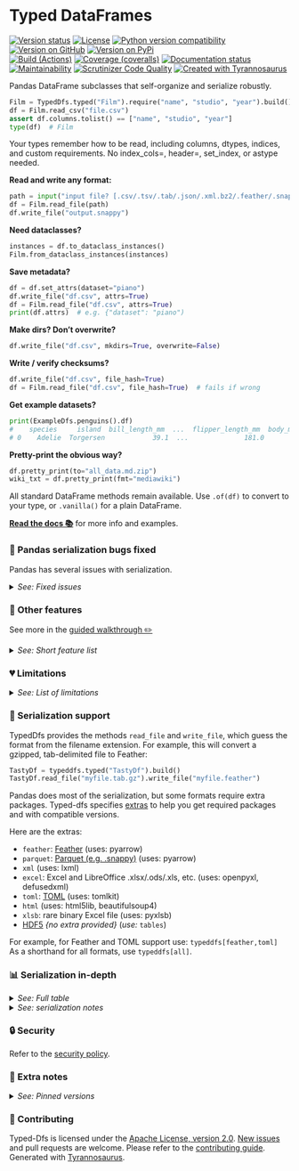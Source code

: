 # Typed DataFrames

[![Version status](https://img.shields.io/pypi/status/typeddfs?label=status)](https://pypi.org/project/typeddfs)
[![License](https://img.shields.io/badge/License-Apache%202.0-blue.svg)](https://opensource.org/licenses/Apache-2.0)
[![Python version compatibility](https://img.shields.io/pypi/pyversions/typeddfs?label=Python)](https://pypi.org/project/typeddfs)
[![Version on GitHub](https://img.shields.io/github/v/release/dmyersturnbull/typed-dfs?include_prereleases&label=GitHub)](https://github.com/dmyersturnbull/typed-dfs/releases)
[![Version on PyPi](https://img.shields.io/pypi/v/typeddfs?label=PyPi)](https://pypi.org/project/typeddfs)  
[![Build (Actions)](https://img.shields.io/github/workflow/status/dmyersturnbull/typed-dfs/Build%20&%20test?label=Tests)](https://github.com/dmyersturnbull/typed-dfs/actions)
[![Coverage (coveralls)](https://coveralls.io/repos/github/dmyersturnbull/typed-dfs/badge.svg?branch=main&service=github)](https://coveralls.io/github/dmyersturnbull/typed-dfs?branch=main)
[![Documentation status](https://readthedocs.org/projects/typed-dfs/badge)](https://typed-dfs.readthedocs.io/en/stable/)
[![Maintainability](https://api.codeclimate.com/v1/badges/6b804351b6ba5e7694af/maintainability)](https://codeclimate.com/github/dmyersturnbull/typed-dfs/maintainability)
[![Scrutinizer Code Quality](https://scrutinizer-ci.com/g/dmyersturnbull/typed-dfs/badges/quality-score.png?b=main)](https://scrutinizer-ci.com/g/dmyersturnbull/typed-dfs/?branch=main)
[![Created with Tyrannosaurus](https://img.shields.io/badge/Created_with-Tyrannosaurus-0000ff.svg)](https://github.com/dmyersturnbull/tyrannosaurus)

Pandas DataFrame subclasses that self-organize and serialize robustly.

```python
Film = TypedDfs.typed("Film").require("name", "studio", "year").build()
df = Film.read_csv("file.csv")
assert df.columns.tolist() == ["name", "studio", "year"]
type(df)  # Film
```

Your types remember how to be read,
including columns, dtypes, indices, and custom requirements.
No index_cols=, header=, set_index, or astype needed.

**Read and write any format:**

```python
path = input("input file? [.csv/.tsv/.tab/.json/.xml.bz2/.feather/.snappy.h5/...]")
df = Film.read_file(path)
df.write_file("output.snappy")
```

**Need dataclasses?**

```python
instances = df.to_dataclass_instances()
Film.from_dataclass_instances(instances)
```

**Save metadata?**

```python
df = df.set_attrs(dataset="piano")
df.write_file("df.csv", attrs=True)
df = Film.read_file("df.csv", attrs=True)
print(df.attrs)  # e.g. {"dataset": "piano")
```

**Make dirs? Don’t overwrite?**

```python
df.write_file("df.csv", mkdirs=True, overwrite=False)
```

**Write / verify checksums?**

```python
df.write_file("df.csv", file_hash=True)
df = Film.read_file("df.csv", file_hash=True)  # fails if wrong
```

**Get example datasets?**

```python
print(ExampleDfs.penguins().df)
#    species     island  bill_length_mm  ...  flipper_length_mm  body_mass_g     sex
# 0    Adelie  Torgersen            39.1  ...              181.0       3750.0    MALE
```

**Pretty-print the obvious way?**

```python
df.pretty_print(to="all_data.md.zip")
wiki_txt = df.pretty_print(fmt="mediawiki")
```

All standard DataFrame methods remain available.
Use `.of(df)` to convert to your type, or `.vanilla()` for a plain DataFrame.

**[Read the docs 📚](https://typed-dfs.readthedocs.io/en/stable/)** for more info and examples.

### 🐛 Pandas serialization bugs fixed

Pandas has several issues with serialization.

<details>
<summary><em>See: Fixed issues</em></summary>
Depending on the format and columns, these issues occur:

- columns being silently added or dropped,
- errors on either read or write of empty DataFrames,
- the inability to use DataFrames with indices in Feather,
- writing to Parquet failing with half-precision,
- lingering partially written files on error,
- the buggy xlrd being preferred by read_excel,
- the buggy odfpy also being preferred,
- writing a file and reading it back results in a different DataFrame,
- you can’t write fixed-width format,
- and the platform text encoding being used rather than utf-8.
- invalid JSON is written via the built-in json library

</details>

### 🎁 Other features

See more in the [guided walkthrough ✏️](https://typed-dfs.readthedocs.io/en/latest/guide.html)

<details>
<summary><em>See: Short feature list</em></summary>

- Dtype-aware natural sorting
- UTF-8 by default
- Near-atomicity of read/write
- Matrix-like typed dataframes and methods (e.g. `matrix.is_symmetric()`)
- DataFrame-compatible frozen, hashable, ordered collections (dict, list, and set)
- Serialize JSON robustly, preserving NaN, inf, −inf, enums, timezones, complex numbers, etc.
- Serialize more formats like TOML and INI
- Interpreting paths and formats (e.g. `FileFormat.split("dir/myfile.csv.gz").compression # gz`)
- Generate good CLI help text for input DataFrames
- Parse/verify/add/update/delete files in a .shasum-like file

</details>

### 💔 Limitations

<details>
<summary><em>See: List of limitations</em></summary>

- Multi-level columns are not yet supported.
- Columns and index levels cannot share names.
- Duplicate column names are not supported. (These are strange anyway.)
- A typed DF cannot have columns "level_0", "index", or "Unnamed: 0".
- `inplace` is forbidden in some functions; avoid it or use `.vanilla()`.

</details>

### 🔌 Serialization support

TypedDfs provides the methods `read_file` and `write_file`, which guess the format from the
filename extension. For example, this will convert a gzipped, tab-delimited file to Feather:

```python
TastyDf = typeddfs.typed("TastyDf").build()
TastyDf.read_file("myfile.tab.gz").write_file("myfile.feather")
```

Pandas does most of the serialization, but some formats require extra packages.
Typed-dfs specifies [extras](https://python-poetry.org/docs/pyproject/#extras)
to help you get required packages and with compatible versions.

Here are the extras:

- `feather`: [Feather](https://arrow.apache.org/docs/python/feather.html) (uses: pyarrow)
- `parquet`: [Parquet (e.g. .snappy)](https://github.com/apache/parquet-format) (uses: pyarrow)
- `xml` (uses: lxml)
- `excel`: Excel and LibreOffice .xlsx/.ods/.xls, etc. (uses: openpyxl, defusedxml)
- `toml`: [TOML](https://toml.io/en/) (uses: tomlkit)
- `html` (uses: html5lib, beautifulsoup4)
- `xlsb`: rare binary Excel file (uses: pyxlsb)
- [HDF5](https://www.hdfgroup.org/solutions/hdf5/) _{no extra provided}_ (_use:_ `tables`)

For example, for Feather and TOML support use: `typeddfs[feather,toml]`  
As a shorthand for all formats, use `typeddfs[all]`.

### 📊 Serialization in-depth

<details>
<summary><em>See: Full table</em></summary>

| format      | packages                     | extra     | sanity | speed | file sizes |
| ----------- | ---------------------------- | --------- | ------ | ----- | ---------- |
| Feather     | `pyarrow`                    | `feather` | +++    | ++++  | +++        |
| Parquet     | `pyarrow` or `fastparquet` † | `parquet` | ++     | +++   | ++++       |
| csv/tsv     | none                         | none      | ++     | −−    | −−         |
| flexwf ‡    | none                         | none      | ++     | −−    | −−         |
| .fwf        | none                         | none      | +      | −−    | −−         |
| json        | none                         | none      | −−     | −−−   | −−−        |
| xml         | `lxml`                       | `xml`     | −      | −−−   | −−−        |
| .properties | none                         | none      | −−     | −−    | −−         |
| toml        | `tomlkit`                    | `toml`    | −−     | −−    | −−         |
| INI         | none                         | none      | −−−    | −−    | −−         |
| .lines      | none                         | none      | ++     | −−    | −−         |
| .npy        | none                         | none      | −      | +     | +++        |
| .npz        | none                         | none      | −      | +     | +++        |
| .html       | `html5lib,beautifulsoup4`    | `html`    | −−     | −−−   | −−−        |
| pickle      | none                         | none      | −−     | −−−   | −−−        |
| XLSX        | `openpyxl,defusedxml`        | `excel`   | +      | −−    | +          |
| ODS         | `openpyxl,defusedxml`        | `excel`   | +      | −−    | +          |
| XLS         | `openpyxl,defusedxml`        | `excel`   | −−     | −−    | +          |
| XLSB        | `pyxlsb`                     | `xlsb`    | −−     | −−    | ++         |
| HDF5        | `tables`                     | `hdf5`    | −−     | −     | ++         |

**⚠ Note:** The `hdf5` extra is currently disabled.

</details>

<details>
<summary><em>See: serialization notes</em></summary>

- † `fastparquet` can be used instead. It is slower but much smaller.
- Parquet only supports str, float64, float32, int64, int32, and bool.
  Other numeric types are automatically converted during write.
- ‡ `.flexwf` is fixed-width with optional delimiters.
- JSON has inconsistent handling of `None`. ([orjson](https://github.com/ijl/orjson) is more consistent).
- XML requires Pandas 1.3+.
- Not all JSON, XML, TOML, and HDF5 files can be read.
- .ini and .properties can only be written with exactly 2 columns + index levels:
  a key and a value. INI keys are in the form `section.name`.
- .lines can only be written with exactly 1 column or index level.
- .npy and .npz only serialize numpy objects.
  They are not supported in `read_file` and `write_file`.
- .html is not supported in `read_file` and `write_file`.
- Pickle is insecure and not recommended.
- Pandas supports odfpy for ODS and xlrd for XLS. In fact, it prefers those.
  However, they are very buggy; openpyxl is much better.
- XLSM, XLTX, XLTM, XLS, and XLSB files can contain macros, which Microsoft Excel will ingest.
- XLS is a deprecated format.
- XLSB is not fully supported in Pandas.
- HDF may not work on all platforms yet due to a
  [tables issue](https://github.com/PyTables/PyTables/issues/854).

Feather offers massively better performance over CSV, gzipped CSV, and HDF5
in read speed, write speed, memory overhead, and compression ratios.
Parquet typically results in smaller file sizes than Feather at some cost in speed.
Feather is the preferred format for most cases.

</details>

### 🔒 Security

Refer to the [security policy](https://github.com/dmyersturnbull/typed-dfs/blob/main/SECURITY.md).

### 📝 Extra notes

<details>
<summary><em>See: Pinned versions</em></summary>

Dependencies in the extras only have version minimums, not maximums.
For example, typed-dfs requires pyarrow >= 4.
[natsort](https://github.com/SethMMorton/natsort) is also only assigned a minimum version number.
This means that the result of typed-df’s `sort_natural` could change.
To fix this, pin natsort to a specific major version;
e.g. `natsort = "^8"` with [Poetry](https://python-poetry.org/) or `natsort>=8,<9` with pip.

</details>

### 🍁 Contributing

Typed-Dfs is licensed under the [Apache License, version 2.0](https://www.apache.org/licenses/LICENSE-2.0).
[New issues](https://github.com/dmyersturnbull/typed-dfs/issues) and pull requests are welcome.
Please refer to the [contributing guide](https://github.com/dmyersturnbull/typed-dfs/blob/main/CONTRIBUTING.md).
Generated with [Tyrannosaurus](https://github.com/dmyersturnbull/tyrannosaurus).
